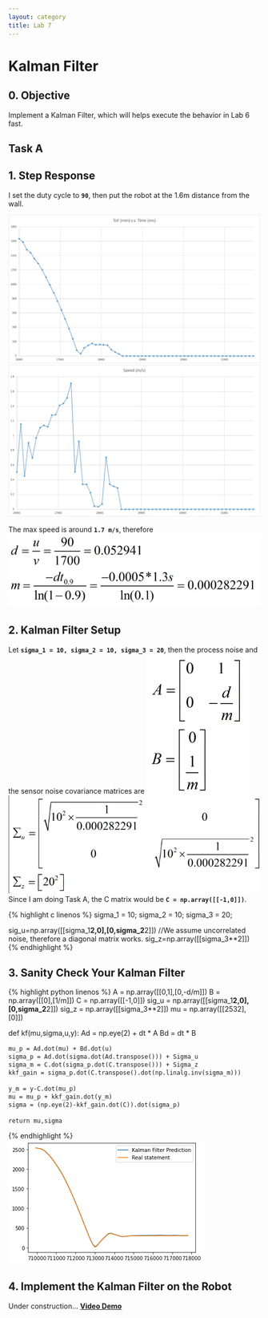 ```yaml
---
layout: category
title: Lab 7
---
```


# Kalman Filter

## 0. Objective
Implement a Kalman Filter, which will helps execute the behavior in Lab 6 fast.

## Task A
## 1. Step Response
I set the duty cycle to **`90`**, then put the robot at the 1.6m distance from the wall.

![](https://github.com/soulkun/ECE5960-Fast-Robots/raw/main/labs/7/0.jpg)
![](https://github.com/soulkun/ECE5960-Fast-Robots/raw/main/labs/7/1.jpg)

The max speed is around **`1.7 m/s`**, therefore
![](https://github.com/soulkun/ECE5960-Fast-Robots/raw/main/labs/7/2.jpg)


## 2. Kalman Filter Setup
Let **`sigma_1 = 10, sigma_2 = 10, sigma_3 = 20`**, then the process noise and the sensor noise covariance matrices are
![](https://github.com/soulkun/ECE5960-Fast-Robots/raw/main/labs/7/3.jpg)
![](https://github.com/soulkun/ECE5960-Fast-Robots/raw/main/labs/7/4.jpg)
Since I am doing Task A, the C matrix would be **`C = np.array([[-1,0]])`**.

{% highlight c linenos %}
sigma_1 = 10;
sigma_2 = 10;
sigma_3 = 20;

sig_u=np.array([[sigma_1**2,0],[0,sigma_2**2]]) //We assume uncorrelated noise, therefore a diagonal matrix works.
sig_z=np.array([[sigma_3**2]])
{% endhighlight %}

## 3. Sanity Check Your Kalman Filter
{% highlight python linenos %}
A = np.array([[0,1],[0,-d/m]])
B = np.array([[0],[1/m]])
C = np.array([[-1,0]])
sig_u = np.array([[sigma_1**2,0],[0,sigma_2**2]])
sig_z = np.array([[sigma_3**2]])
mu = np.array([[2532],[0]])

def kf(mu,sigma,u,y):
    Ad = np.eye(2) + dt * A
    Bd = dt * B

    mu_p = Ad.dot(mu) + Bd.dot(u) 
    sigma_p = Ad.dot(sigma.dot(Ad.transpose())) + Sigma_u
    sigma_m = C.dot(sigma_p.dot(C.transpose())) + Sigma_z
    kkf_gain = sigma_p.dot(C.transpose().dot(np.linalg.inv(sigma_m)))

    y_m = y-C.dot(mu_p)
    mu = mu_p + kkf_gain.dot(y_m)    
    sigma = (np.eye(2)-kkf_gain.dot(C)).dot(sigma_p)

    return mu,sigma
{% endhighlight %}
![](https://github.com/soulkun/ECE5960-Fast-Robots/raw/main/labs/7/5.png)
## 4. Implement the Kalman Filter on the Robot

Under construction...
**[Video Demo](https://youtu.be/flHN8qgoR-I)**